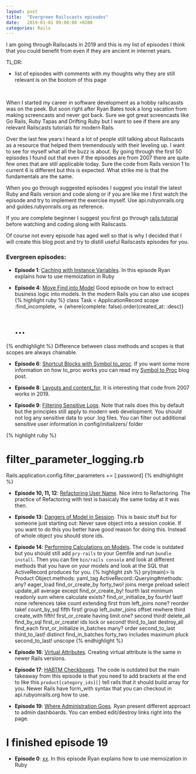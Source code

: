 ```yaml
---
layout: post
title:  "Evergreen Railscasts episodes"
date:   2019-01-01 09:00:00 +0200
categories: Rails
---
```


I am going through Railscasts in 2019 and this is my list of episodes I think that you could benefit from even if they are ancient in internet years.

TL;DR:
  - list of episodes with comments with my thoughts why they are still relevant is on the bootom of this page

  <br>

When I started my career in software development as a hobby railscassts was on the peek. But soon right after Ryan Bates took a long vacation from making screencasts and never got back. Sure we got great screencasts like Go Rails, Ruby Tapas and Drifting Ruby but I want to see if there are any relevant Railscasts tutorials for modern Rails.

Over the last few years I heard a lot of people still talking about Railscasts as a resource that helped them tremendously with their leveling up. I want to see for myself what all the buzz is about. By going through the first 50 episodes I found out that even if the episodes are from 2007 there are quite few ones that are still applicable today. Sure the code from Rails version 1 to current 6 is different but this is expected. What strike me is that the fundamentals are the same.

When you go through suggested episodes I suggest you install the latest Ruby and Rails version and code along or if you are like me I first watch the episode and try to implement the exercise myself. Use api.rubyonrails.org and guides.rubyonrails.org as reference.

If you are complete beginner I suggest you first go through [rails tutorial](https://www.railstutorial.org/book) before watching and coding along with Railscasts.

Of course not every episode has aged well so that is why I decided that I will create this blog post and try to distill useful Railscasts episodes for you.

### Evergreen episodes:
- **Episode 1**: [Caching with Instance Variables](http://railscasts.com/episodes/1-caching-with-instance-variables?view=asciicast). In this episode Ryan explains how to use memoization in Ruby

- **Episode 4**: [Move Find into Model](http://railscasts.com/episodes/4-move-find-into-model?view=asciicast)
Good episode on how to extract business logic into models. In the modern Rails you can also use scopes
{% highlight ruby %}
class Task < ApplicationRecord
  scope :find_incomplete, -> {where(complete: false).order(created_at: :desc)}
  # ...
{% endhighlight %}
Difference between class methods and scopes is that scopes are always chainable.

- **Episode 6**: [Shortcut Blocks with Symbol to_proc](http://railscasts.com/episodes/6-shortcut-blocks-with-symbol-to-proc). If you want some more information on how to_proc works you can read my [Symbol to Proc](https://tonidezman.github.io/ruby/2018/12/24/symbol-to-proc.html) blog post.

- **Episode 8**: [Layouts and content_for](http://railscasts.com/episodes/8-layouts-and-content-for). It is interesting that code from 2007 works in 2019.

- **Episode 9**: [Filtering Sensitive Logs](http://railscasts.com/episodes/9-filtering-sensitive-logs). Note that rails does this by default but the principles still apply to modern web development. You should not log any sensitive data to your .log files. You can filter out additional sensitive user information in config/initializers/ folder

{% highlight ruby %}
# filter_parameter_logging.rb
Rails.application.config.filter_parameters += [:password]
{% endhighlight %}

- **Episode 10, 11, 12**: [Refactoring User Name](http://railscasts.com/episodes/10-refactoring-user-name-part-1?view=asciicast). Nice intro to Refactoring. The practice of Refactoring with test is basicaly the same today at it was then.

- **Episode 13**: [Dangers of Model in Session](http://railscasts.com/episodes/13-dangers-of-model-in-session?view=asciicast). This is basic stuff but for someone just starting out: Never save object into a session cookie. If you want to do this you better have good reason for doing this. Instead of whole object you should store ids.

- **Episode 14**: [Performing Calculations on Models](http://railscasts.com/episodes/14-performing-calculations-on-models). The code is outdated but you should still add `pry-rails` to your Gemfile and run `bundle install`. Then you can fire `bin/rails console` and look at different methods that you have on your models and look at the SQL that ActiveRecord produces for you.
{% highlight zsh %}
pry(main)> ls Product
Object.methods: yaml_tag
ActiveRecord::Querying#methods:
  any?          eager_load       find_or_create_by      forty_two!  joins             merge    preload          select          update_all
  average       except           find_or_create_by!     fourth      last              minimum  readonly         sum             where
  calculate     exists?          find_or_initialize_by  fourth!     last!             none     references       take
  count         extending        first                  from        left_joins        none?    reorder          take!
  count_by_sql  fifth            first!                 group       left_outer_joins  offset   rewhere          third
  create_with   fifth!           first_or_create        having      limit             one?     second           third!
  delete_all    find_by_sql      first_or_create!       ids         lock              or       second!          third_to_last
  destroy_all   find_each        first_or_initialize    in_batches  many?             order    second_to_last   third_to_last!
  distinct      find_in_batches  forty_two              includes    maximum           pluck    second_to_last!  unscope
{% endhighlight %}

- **Episode 16**: [Virtual Attributes](http://railscasts.com/episodes/16-virtual-attributes). Creating virtual attribute is the same in newer Rails versions.

- **Episode 17**: [HABTM Checkboxes](http://railscasts.com/episodes/17-habtm-checkboxes). The code is outdated but the main takeaway from this episode is that you need to add brackets at the end to like this `product[category_ids][]` tell rails that it should build array for you. Newer Rails have form_with syntax that you can checkout in api.rubyonrails.org how to use.

- **Episode 19**: [Where Administration Goes](http://railscasts.com/episodes/19-where-administration-goes?view=asciicast). Ryan present different approact to admin dashboards. You can embed edit/destroy links right into the page.

# I finished episode 19
- **Episode 0**: [xx](xx). In this episode Ryan explains how to use memoization in Ruby
